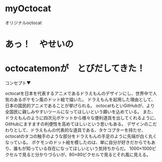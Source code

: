 # myOctocat
オリジナルoctocat

# あっ！　やせいの
# octocatemonが　とびだしてきた！


コンセプト▼

octocatを日本を代表するアニメであるドラえもんのデザインにし、世界中で人気のあるポケモン風のドット絵で描いた。
ドラえもんを起用した理由として、日本の国民的アニメであることが挙げられる。
octocatもといGitHubが、より全国民に親しみやすいツールになってほしいという願いを込めている。
また、ドラえもんのように四次元ポケットから様々な便利道具を出してくれるように、GitHubにますますの利便性を高めてほしいという思いもある。
デザインのこだわりとして、ドラえもんの代表的な道具である、タケコプターを持たせ、octocatのタコの触手のような部分をドラえもんの手足のように先端が白く丸くなっている。
ポケモンのドット絵を模したのは、単に自分が好きだからでもあり、誰もが知っている存在になってほしいという気持ちからだ。
1000×1000ピクセルで見ると分かりづらいが、80×80ピクセルで見るとそれ風に見える。
